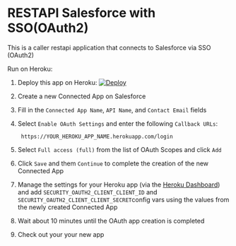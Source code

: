 RESTAPI Salesforce with SSO(OAuth2)
=======================

This is a caller restapi application that connects to Salesforce via SSO (OAuth2)

Run on Heroku:

1. Deploy this app on Heroku: [![Deploy](https://www.herokucdn.com/deploy/button.svg)](https://heroku.com/deploy)
1. Create a new Connected App on Salesforce
1. Fill in the `Connected App Name`, `API Name`, and `Contact Email` fields
1. Select `Enable OAuth Settings` and enter the following `Callback URLs`:

        https://YOUR_HEROKU_APP_NAME.herokuapp.com/login

1. Select `Full access (full)` from the list of OAuth Scopes and click `Add`
1. Click `Save` and them `Continue` to complete the creation of the new Connected App
1. Manage the settings for your Heroku app (via the [Heroku Dashboard](https://dashboard.heroku.com)) and add `SECURITY_OAUTH2_CLIENT_CLIENT_ID` and `SECURITY_OAUTH2_CLIENT_CLIENT_SECRET`config vars using the values from the newly created Connected App
1. Wait about 10 minutes until the OAuth app creation is completed
1. Check out your your new app
